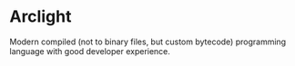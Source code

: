 # Arclight

Modern compiled (not to binary files, but custom bytecode) programming language
with good developer experience.
